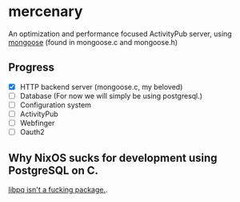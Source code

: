 # mercenary
An optimization and performance focused ActivityPub server, using [mongoose](https://github.com/cesanta/mongoose) (found in mongoose.c and mongoose.h)

## Progress
- [x] HTTP backend server (mongoose.c, my beloved)
- [ ] Database (For now we will simply be using postgresql.)
- [ ] Configuration system
- [ ] ActivityPub
- [ ] Webfinger
- [ ] Oauth2

## Why NixOS sucks for development using PostgreSQL on C.

[libpq isn't a fucking package.](https://github.com/NixOS/nixpkgs/issues/61580).